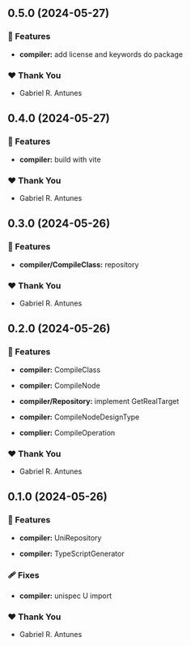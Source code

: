 ## 0.5.0 (2024-05-27)


### 🚀 Features

- **compiler:** add license and keywords do package


### ❤️  Thank You

- Gabriel R. Antunes

## 0.4.0 (2024-05-27)


### 🚀 Features

- **compiler:** build with vite


### ❤️  Thank You

- Gabriel R. Antunes

## 0.3.0 (2024-05-26)


### 🚀 Features

- **compiler/CompileClass:** repository


### ❤️  Thank You

- Gabriel R. Antunes

## 0.2.0 (2024-05-26)


### 🚀 Features

- **compiler:** CompileClass

- **compiler:** CompileNode

- **compiler/Repository:** implement GetRealTarget

- **compiler:** CompileNodeDesignType

- **complier:** CompileOperation


### ❤️  Thank You

- Gabriel R. Antunes

## 0.1.0 (2024-05-26)


### 🚀 Features

- **compiler:** UniRepository

- **compiler:** TypeScriptGenerator


### 🩹 Fixes

- **compiler:** unispec U import


### ❤️  Thank You

- Gabriel R. Antunes